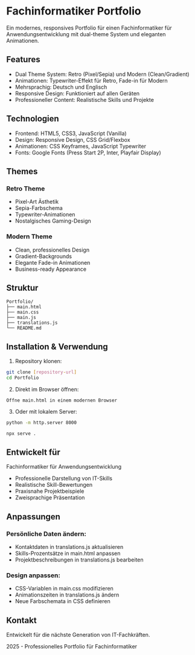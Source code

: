 # Fachinformatiker Portfolio

Ein modernes, responsives Portfolio für einen Fachinformatiker für Anwendungsentwicklung mit dual-theme System und eleganten Animationen.

## Features

- Dual Theme System: Retro (Pixel/Sepia) und Modern (Clean/Gradient)
- Animationen: Typewriter-Effekt für Retro, Fade-in für Modern
- Mehrsprachig: Deutsch und Englisch
- Responsive Design: Funktioniert auf allen Geräten
- Professioneller Content: Realistische Skills und Projekte

## Technologien

- Frontend: HTML5, CSS3, JavaScript (Vanilla)
- Design: Responsive Design, CSS Grid/Flexbox
- Animationen: CSS Keyframes, JavaScript Typewriter
- Fonts: Google Fonts (Press Start 2P, Inter, Playfair Display)

## Themes

### Retro Theme
- Pixel-Art Ästhetik
- Sepia-Farbschema
- Typewriter-Animationen
- Nostalgisches Gaming-Design

### Modern Theme
- Clean, professionelles Design
- Gradient-Backgrounds
- Elegante Fade-in Animationen
- Business-ready Appearance

## Struktur

```
Portfolio/
├── main.html          
├── main.css           
├── main.js            
├── translations.js    
└── README.md          
```

## Installation & Verwendung

1. Repository klonen:
```bash
git clone [repository-url]
cd Portfolio
```

2. Direkt im Browser öffnen:
```
Öffne main.html in einem modernen Browser
```

3. Oder mit lokalem Server:
```bash
python -m http.server 8000

npx serve .
```

## Entwickelt für

Fachinformatiker für Anwendungsentwicklung
- Professionelle Darstellung von IT-Skills
- Realistische Skill-Bewertungen
- Praxisnahe Projektbeispiele
- Zweisprachige Präsentation

## Anpassungen

### Persönliche Daten ändern:
- Kontaktdaten in translations.js aktualisieren
- Skills-Prozentsätze in main.html anpassen
- Projektbeschreibungen in translations.js bearbeiten

### Design anpassen:
- CSS-Variablen in main.css modifizieren
- Animationszeiten in translations.js ändern
- Neue Farbschemata in CSS definieren

## Kontakt

Entwickelt für die nächste Generation von IT-Fachkräften.

2025 - Professionelles Portfolio für Fachinformatiker
